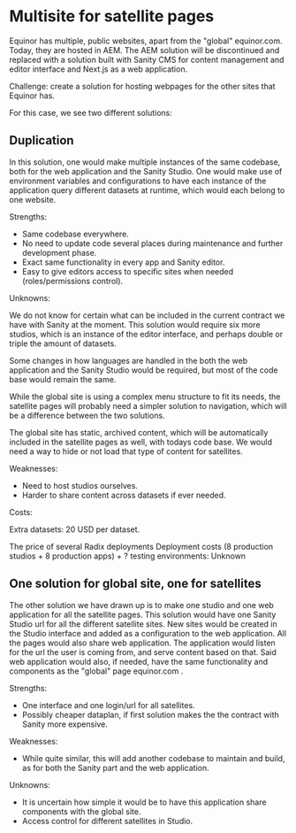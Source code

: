 
Multisite for satellite pages
=============================

Equinor has multiple, public websites, apart from the "global" equinor.com. Today, they are hosted in AEM. The AEM solution will be discontinued and replaced with a solution built with Sanity CMS for content management and editor interface and Next.js as a web application. 

Challenge: create a solution for hosting webpages for the other sites that Equinor has. 

For this case, we see two different solutions: 


Duplication
-------------

In this solution, one would make multiple instances of the same codebase, both for the web application and the Sanity Studio. 
One would make use of environment variables and configurations to have each instance of the application query different datasets at runtime, which would each belong to one website.


Strengths: 

+ Same codebase everywhere. 
+ No need to update code several places during maintenance and further development phase.
+ Exact same functionality in every app and Sanity editor. 
+ Easy to give editors access to specific sites when needed (roles/permissions control). 

Unknowns: 

We do not know for certain what can be included in the current contract we have with Sanity at the moment. This solution would require six more studios, which is an instance of the editor interface, and perhaps double or triple the amount of datasets. 

Some changes in how languages are handled in the both the web application and the Sanity Studio would be required, but most of the code base would remain the same. 

While the global site is using a complex menu structure to fit its needs, the satellite pages will probably need a simpler solution to navigation, which will be a difference between the two solutions. 

The global site has static, archived content, which will be automatically included in the satellite pages as well, with todays code base. We would need a way to hide or not load that type of content for satellites.  

Weaknesses:

+ Need to host studios ourselves. 
+ Harder to share content across datasets if ever needed.

Costs:

Extra datasets: 20 USD per dataset.

The price of several Radix deployments
Deployment costs (8 production studios + 8 production apps) + ? testing environments: Unknown





One solution for global site, one for satellites
-------------------------------------------------

The other solution we have drawn up is to make one studio and one web application for all the satellite pages. 
This solution would have one Sanity Studio url for all the different satellite sites. New sites would be created in the Studio interface and added as a configuration to the web application. All the pages would also share web application. The application would listen for the url the user is coming from, and serve content based on that. Said web application would also, if needed, have the same functionality and components as the "global" page equinor.com .

Strengths: 

+ One interface and one login/url for all satellites. 
+ Possibly cheaper dataplan, if first solution makes the the contract with Sanity more expensive. 

Weaknesses: 

+ While quite similar, this will add another codebase to maintain and build, as for both the Sanity part and the web application.

Unknowns:

+ It is uncertain how simple it would be to have this application share components with the global site. 
+ Access control for different satellites in Studio. 
